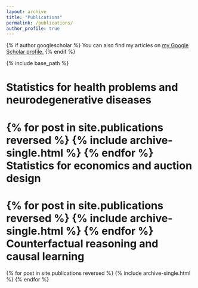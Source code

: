 ```yaml
---
layout: archive
title: "Publications"
permalink: /publications/
author_profile: true
---
```


{% if author.googlescholar %}
  You can also find my articles on <u><a href="{{author.googlescholar}}">my Google Scholar profile</a>.</u>
{% endif %}

{% include base_path %}

Statistics for health problems and neurodegenerative diseases
======
{% for post in site.publications reversed %}
  {% include archive-single.html %}
{% endfor %}
Statistics for economics and auction design 
======
{% for post in site.publications reversed %}
  {% include archive-single.html %}
{% endfor %}
Counterfactual reasoning and causal learning 
======
{% for post in site.publications reversed %}
  {% include archive-single.html %}
{% endfor %}

